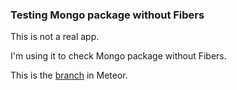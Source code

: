 ### Testing Mongo package without Fibers

This is not a real app.

I'm using it to check Mongo package without Fibers.

This is the [branch](https://github.com/meteor/meteor/compare/no-fiber?expand=1) in Meteor.
